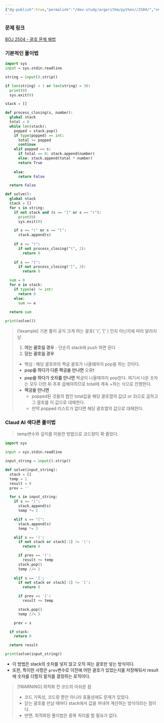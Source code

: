 ```yaml
---
{"dg-publish":true,"permalink":"/dev-study/argorithm/python//2504/","noteIcon":"","created":"2025-07-21T21:02:17.168+09:00","updated":"2025-07-24T00:00:15.473+09:00"}
---
```



### 문제 링크

[BOJ 2504 - 괄호 문제 해법](https://www.acmicpc.net/problem/2504)


### 기본적인 풀이법 
```python
import sys
input = sys.stdin.readline

string = input().strip()

if len(string) < 1 or len(string) > 30:
  print(0)
  sys.exit(0)

stack = []

def process_closing(s, number):
  global stack
  total = 0
  while len(stack):
    popped = stack.pop()
    if type(popped) == int:
      total += popped
      continue
    elif popped == s:
      if total == 0: stack.append(number)
      else: stack.append(total * number)        
      return True
    
    else:
      return False

  return False

def solve():
  global stack
  stack = [] 
  for s in string:
    if not stack and (s == "]" or s == ")"):
      print(0)
      sys.exit(0)

    if s == "(" or s == "[":
      stack.append(s)
    
    if s == ")":
      if not process_closing("(", 2):
        return 0
    
    if s == "]":
      if not process_closing("[", 3):
        return 0 

  sum = 0 
  for e in stack:
    if type(e) != int:
      return 0
    else:
      sum += e
  
  return sum

print(solve())

```


>[!example] 기본 풀이 공식 
>크게 여는 괄호( '(', '[' ) 인지 아닌지에 따라 달라지낟.
>1. **여는 괄호일 경우** - 단순히 stack에 push 하면 된다
>2. **닫는 괄호일 경우**
>	- 핵심 : 해당 괄호와의 짝궁 괄호가 나올떄까지 pop을 하는 것이다.
>	- **pop을 하다가 다른 짝궁을 만나면** 오류❗
>	- **pop을 하다가 숫자를 만나면** 짝궁이 나올때까지 pop한다. 여기서 나온 숫자는 모두 더한 뒤 추후 곱해야하므로 total에 계속 +하는 식으로 진행한다.
>	- **짝궁을 만나면**
>		- popped된 것들의 합인 total값을 해당 괄호열의 값(2 or 3)으로 곱하고 그 괄호를 이 값으로 대체한다.
>		- 만약 popped 리스트가 없다면 해당 괄호열의 값으로 대체한다.




### Claud AI 색다른 풀이법 

> temp변수와 깊이를 이용한 방법으로 코드량이 확 줄었다.

```PYTHON
import sys

input = sys.stdin.readline

input_string = input().strip()

def solve(input_string):
  stack = []
  temp = 1
  result = 0
  prev = ''

  for s in input_string:
    if s == "(":
      stack.append(s)
      temp *= 2

    elif s == "[":
      stack.append(s)
      temp *= 3

    elif s == ')':
      if not stack or stack[-1] != '(':
        return 0

      if prev == '(':
        result += temp
      stack.pop()
      temp //= 2
  
    elif s == ']':
      if not stack or stack[-1] != '[':
        return 0

      if prev == '[':
        result += temp

      stack.pop()
      temp //= 3

    prev = s  

  if stack:
    return 0

  return result

print(solve(input_string))
```
- 이 방법은 stack의 숫자를 넣지 않고 오직 여는 괄호만 넣는 방식이다.
- 또한, 특이한 사항은 `prev`변수로 이전에 어떤 괄호가 있었는지를 저장해둬서 result에 숫자를 더할지 말지를 결정하는 로직이다.

> [!WARNING] 최적화 전 코드의 아쉬운 점 
> - 코드 가독성, 코드량 뿐만 아니라 효율성에도 문제가 있었다.
> - 닫는 괄호를 만날 때마다 stack에서 값을 꺼내어 계산하는 방식이라는 점이다.
> - 반면, 최적화된 풀이법은 중복 처리를 할 필요가 없다.
